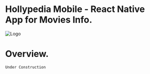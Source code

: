# Hollypedia Mobile - React Native App for Movies Info.

![Logo](https://raw.githubusercontent.com/hari696/hollypedia_mobile/master/assets/images/logo.jpg)

# Overview.
`Under Construction`
